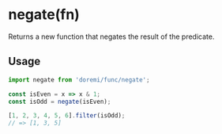# negate(fn)

Returns a new function that negates the result of the predicate.

## Usage

```js
import negate from 'doremi/func/negate';

const isEven = x => x & 1;
const isOdd = negate(isEven);

[1, 2, 3, 4, 5, 6].filter(isOdd);
// => [1, 3, 5]
```
